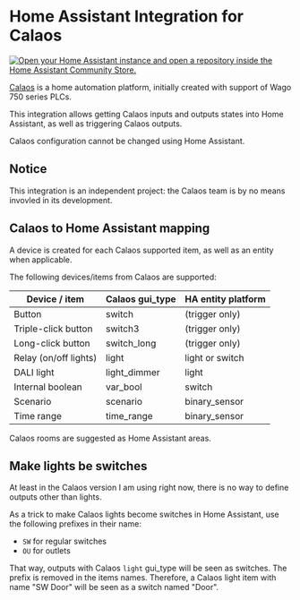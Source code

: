 # Home Assistant Integration for Calaos

[![Open your Home Assistant instance and open a repository inside the Home Assistant Community Store.](https://my.home-assistant.io/badges/hacs_repository.svg)](https://my.home-assistant.io/redirect/hacs_repository/?owner=tiramiseb&repository=calaos-ha&category=integration)

[Calaos](https://www.calaos.fr/) is a home automation platform, initially created with support of Wago 750 series PLCs.

This integration allows getting Calaos inputs and outputs states into Home Assistant, as well as triggering Calaos outputs.

Calaos configuration cannot be changed using Home Assistant.

## Notice

This integration is an independent project: the Calaos team is by no means invovled in its development.

## Calaos to Home Assistant mapping

A device is created for each Calaos supported item, as well as an entity when applicable.

The following devices/items from Calaos are supported:

| Device / item         | Calaos gui_type | HA entity platform |
| --------------------- | --------------- | ------------------ |
| Button                | switch          | (trigger only)     |
| Triple-click button   | switch3         | (trigger only)     |
| Long-click button     | switch_long     | (trigger only)     |
| Relay (on/off lights) | light           | light or switch    |
| DALI light            | light_dimmer    | light              |
| Internal boolean      | var_bool        | switch             |
| Scenario              | scenario        | binary_sensor      |
| Time range            | time_range      | binary_sensor      |

Calaos rooms are suggested as Home Assistant areas.

## Make lights be switches

At least in the Calaos version I am using right now, there is no way to define
outputs other than lights.

As a trick to make Calaos lights become switches in Home Assistant, use the
following prefixes in their name:

- `SW` for regular switches
- `OU` for outlets

That way, outputs with Calaos `light` gui_type will be seen as switches. The
prefix is removed in the items names. Therefore, a Calaos light item with name
"SW Door" will be seen as a switch named "Door".
